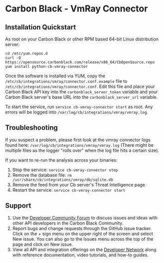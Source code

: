 # Carbon Black - VmRay Connector

## Installation Quickstart

As root on your Carbon Black or other RPM based 64-bit Linux distribution server:
```
cd /etc/yum.repos.d
curl -O https://opensource.carbonblack.com/release/x86_64/CbOpenSource.repo
yum install python-cb-vmray-connector
```

Once the software is installed via YUM, copy the `/etc/cb/integrations/vmray/connector.conf.example` file to
`/etc/cb/integrations/vmray/connector.conf`. Edit this file and place your Carbon Black API key into the
`carbonblack_server_token` variable and your Carbon Black server's base URL into the `carbonblack_server_url` variable.

To start the service, run `service cb-vmray-connector start` as root. Any errors will be logged into `/var/log/cb/integrations/vmray/vmray.log`.

## Troubleshooting

If you suspect a problem, please first look at the vmray connector logs found here: `/var/log/cb/integrations/vmray/vmray.log`
(There might be multiple files as the logger "rolls over" when the log file hits a certain size).

If you want to re-run the analysis across your binaries:

1. Stop the service: `service cb-vmray-connector stop`
2. Remove the database file: `rm /usr/share/cb/integrations/vmray/db/sqlite.db`
3. Remove the feed from your Cb server's Threat Intelligence page
4. Restart the service: `service cb-vmray-connector start`

## Support

1. Use the [Developer Community Forum](https://community.carbonblack.com/t5/Developer-Relations/bd-p/developer-relations) to discuss issues and ideas with other API developers in the Carbon Black Community.
2. Report bugs and change requests through the GitHub issue tracker. Click on the + sign menu on the upper right of the screen and select New issue. You can also go to the Issues menu across the top of the page and click on New issue.
3. View all API and integration offerings on the [Developer Network](https://developer.carbonblack.com/) along with reference documentation, video tutorials, and how-to guides.
